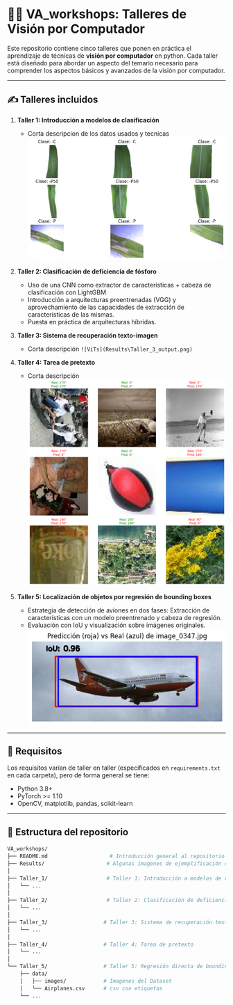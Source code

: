 # 🧠👀 VA_workshops: Talleres de Visión por Computador

Este repositorio contiene cinco talleres que ponen en práctica el aprendizaje de técnicas de **visión por computador** en python. Cada taller está diseñado para abordar un aspecto del temario necesario para comprender los aspectos básicos y avanzados de la visión por computador.

---

## ✍ Talleres incluidos

1. **Taller 1: Introducción a modelos de clasificación**
   - Corta descripcion de los datos usados y tecnicas
![Dataset MPLD](Results\Taller_1_output.png)
2. **Taller 2: Clasificación de deficiencia de fósforo**
   - Uso de una CNN como extractor de características + cabeza de clasificación con LightGBM
   - Introducción a arquitecturas preentrenadas (VGG) y aprovechamiento de las capacidades de extracción de características de las mismas.
   - Puesta en práctica de arquitecturas híbridas.

3. **Taller 3: Sistema de recuperación texto-imagen**
   - Corta descripción
`![ViTs](Results\Taller_3_output.png)`
4. **Taller 4: Tarea de pretexto**
   - Corta descripción
![Taller_4_results](Results\Taller_4_output.png)
5. **Taller 5: Localización de objetos por regresión de bounding boxes**  
   - Estrategia de detección de aviones en dos fases: Extracción de características con un modelo preentrenado y cabeza de regresión.
   - Evaluación con IoU y visualización sobre imágenes originales.
![Taller_5_results](Results\Taller_5_output.png)

---

## 🚀 Requisitos
Los requisitos varían de taller en taller (especificados en `requirements.txt` en cada carpeta), pero de forma general se tiene:
- Python 3.8+
- PyTorch >= 1.10
- OpenCV, matplotlib, pandas, scikit-learn

---

## 📂 Estructura del repositorio
```bash 
VA_workshops/
├── README.md                    # Introducción general al repositorio y talleres
├── Results/                    # Algunas imagenes de ejemplificación de cada taller
│
├── Taller_1/                   # Taller 1: Introducción a modelos de clasificación
│   └── ...
│
├── Taller_2/                   # Taller 2: Clasificación de deficiencia de fósforo
│   └── ...
│
├── Taller_3/                  # Taller 3: Sistema de recuperación texto-imagen
│   └── ...
│
├── Taller_4/                  # Taller 4: Tarea de pretexto
│   └── ...
│
└── Taller_5/                  # Taller 5: Regresión directa de bounding boxes
    ├── data/
    │   ├── images/            # Imagenes del Dataset
    │   └── Airplanes.csv      # csv con etiquetas
    └── ...
```

